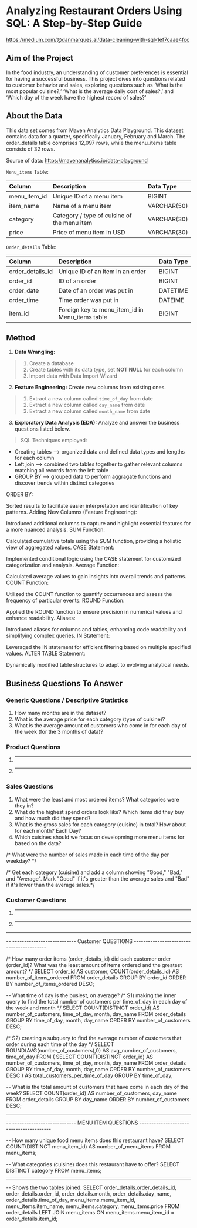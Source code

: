 # Analyzing Restaurant Orders Using SQL: A Step-by-Step Guide 
https://medium.com/@danmarques.ai/data-cleaning-with-sql-1ef7caae4fcc 


## Aim of the Project
In the food industry, an understanding of customer preferences is essential for having a successful business. This project dives into questions related to customer behavior and sales, exploring questions such as ‘What is the most popular cuisine?,’ ‘What is the average daily cost of sales?,’ and ‘Which day of the week have the highest record of sales?’


## About the Data
This data set comes from Maven Analytics Data Playground. This dataset contains data for a quarter, specifically January, February and March. The order_details table comprises 12,097 rows, while the menu_items table consists of 32 rows.

Source of data: https://mavenanalytics.io/data-playground 

`Menu_items` Table:   

| Column                  | Description                             | Data Type      |
| :---------------------- | :-------------------------------------- | :------------- |
| menu_item_id            | Unique ID of a menu item                | BIGINT         |
| item_name               | Name of a menu item                     | VARCHAR(50)    |
| category                | Category / type of cuisine of the menu item| VARCHAR(30) |
| price                   | Price of menu item in USD               | VARCHAR(30)    |


`Order_details` Table:   

| Column                  | Description                             | Data Type      |
| :---------------------- | :-------------------------------------- | :------------- |
| order_details_id        | Unique ID of an item in an order        | BIGINT         |
| order_id                | ID of an order                          | BIGINT     |
| order_date              | Date of an order was put in             | DATETIME    |
| order_time              | Time order was put in                   | DATEIME    |
| item_id                 | Foreign key to menu_item_id in Menu_items table | BIGINT  |

## Method

1. **Data Wrangling:**  

> 1. Create a database
> 2. Create tables with its data type, set **NOT NULL** for each column
> 3. Import data with Data Import Wizard

2. **Feature Engineering:** Create new columns from existing ones. 

> 1. Extract a new column called `time_of_day` from date 
> 2. Extract a new column called `day_name` from date
> 3. Extract a new column called `month_name` from date

3. **Exploratory Data Analysis (EDA):** Analyze and answer the business questions listed below.
> SQL Techniques employed:
  - Creating tables --> organized data and defined data types and lengths for each column
  - Left join --> combined two tables together to gather relevant columns matching all records from the left table
  - GROUP BY --> grouped data to perform aggragate functions and discover trends within distinct categories

ORDER BY:

Sorted results to facilitate easier interpretation and identification of key patterns.
Adding New Columns (Feature Engineering):

Introduced additional columns to capture and highlight essential features for a more nuanced analysis.
SUM Function:

Calculated cumulative totals using the SUM function, providing a holistic view of aggregated values.
CASE Statement:

Implemented conditional logic using the CASE statement for customized categorization and analysis.
Average Function:

Calculated average values to gain insights into overall trends and patterns.
COUNT Function:

Utilized the COUNT function to quantify occurrences and assess the frequency of particular events.
ROUND Function:

Applied the ROUND function to ensure precision in numerical values and enhance readability.
Aliases:

Introduced aliases for columns and tables, enhancing code readability and simplifying complex queries.
IN Statement:

Leveraged the IN statement for efficient filtering based on multiple specified values.
ALTER TABLE Statement:

Dynamically modified table structures to adapt to evolving analytical needs.






## Business Questions To Answer

### Generic Questions / Descriptive Statistics

1. How many months are in the dataset?
2. What is the average price for each category (type of cuisine)?
3. What is the average amount of customers who come in for each day of the week (for the 3 months of data)?


### Product Questions

1. ----
2. ----

### Sales Questions

1. What were the least and most ordered items? What categories were they in?
2. What do the highest spend orders look like? Which items did they buy and how much did they spend?
3. What is the gross sales for each category (cuisine) in total? How about for each month? Each Day?
4. Which cuisines should we focus on developming more menu items for
based on the data?

/* What were the number of sales made in each time of the day
per weekday? */ 

/* Get each category (cuisine) and add a column showing "Good," "Bad," and "Average".
Mark "Good" if it's greater than the average sales and "Bad" if it's lower than the average sales.*/

### Customer Questions

1. ----
2. ----









-- ---------------------------------------------------------------------------------------
-- --------------------------- Customer QUESTIONS -----------------------------------------

/* How many order items (order_details_id) did each customer order (order_id)? 
What was the least amount of items ordered and the greatest amount? */
SELECT order_id AS customer, 
	COUNT(order_details_id) AS number_of_items_ordered
FROM order_details
GROUP BY order_id 
ORDER BY number_of_items_ordered DESC;

-- What time of day is the busiest, on average?
/* S1) making the inner query to find the total number of customers 
per time_of_day in each day of the week and month */
SELECT COUNT(DISTINCT order_id) AS number_of_customers, time_of_day, month, day_name
FROM order_details
GROUP BY time_of_day, month, day_name 
ORDER BY number_of_customers DESC;

/* S2) creating a subquery to find the average number of customers that order during each time
of the day */
SELECT ROUND(AVG(number_of_customers),0) AS avg_number_of_customers, time_of_day 
FROM (
	SELECT COUNT(DISTINCT order_id) AS number_of_customers, time_of_day, month, day_name
	FROM order_details
	GROUP BY time_of_day, month, day_name 
	ORDER BY number_of_customers DESC
    ) AS total_customers_per_time_of_day
GROUP BY time_of_day;


-- What is the total amount of customers that have come in each day of the week?
SELECT COUNT(order_id) AS number_of_customers, day_name
FROM order_details
GROUP BY day_name ORDER BY number_of_customers DESC;


-- ----------------------------------------------------------------------------------------
-- --------------------------- MENU ITEM QUESTIONS ----------------------------------------

-- How many unique food menu items does this restaurant have?
SELECT COUNT(DISTINCT menu_item_id) AS number_of_menu_items
FROM menu_items;

-- What categories (cuisine) does this restaurant have to offer?
SELECT DISTINCT category 
FROM menu_items;


-- ------------------------------------------------------------------------------------------------
-- Shows the two tables joined: 
SELECT order_details.order_details_id, order_details.order_id, order_details.month,
order_details.day_name, order_details.time_of_day, menu_items.menu_item_id, 
menu_items.item_name, menu_items.category, menu_items.price
FROM order_details
	LEFT JOIN menu_items
		ON menu_items.menu_item_id = order_details.item_id;
